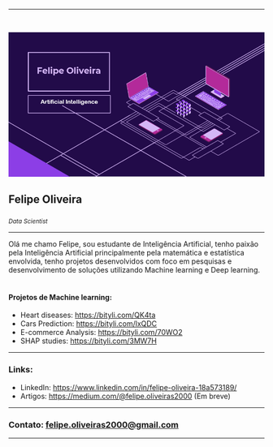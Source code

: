 <hr>
<br>

![alt text](https://github.com/Felipe-Oliveira11/Portfolio/blob/master/template.PNG)
## Felipe Oliveira 
<sub>*Data Scientist*</sub>
<hr>

Olá me chamo Felipe, sou estudante de Inteligência Artificial, tenho paixão pela Inteligência Artificial principalmente pela matemática e estatística envolvida, tenho projetos desenvolvidos com foco em pesquisas e desenvolvimento de soluções utilizando Machine learning e Deep learning. 
<br>
<br>

#### Projetos de Machine learning:

* Heart diseases: https://bityli.com/QK4ta
* Cars Prediction: https://bityli.com/lxQDC
* E-commerce Analysis: https://bityli.com/70WO2
* SHAP studies: https://bityli.com/3MW7H

<hr>

### Links:

* LinkedIn: https://www.linkedin.com/in/felipe-oliveira-18a573189/
* Artigos: https://medium.com/@felipe.oliveiras2000 (Em breve)
<hr>

### Contato: felipe.oliveiras2000@gmail.com

<hr>
